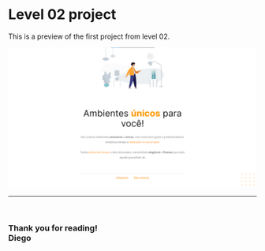 # **Level 02 project**

This is a preview of the first project from level 02.
<br>

![preview](./Images/preview.png)

---
<br>

### **Thank you for reading!**<br/>Diego